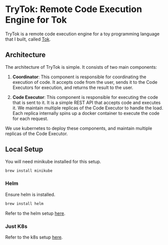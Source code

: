 # TryTok: Remote Code Execution Engine for Tok

TryTok is a remote code execution engine for a toy programming language that I built, called [Tok](https://github.com/JyotinderSingh/ctok/tree/master).

## Architecture

The architecture of TryTok is simple. It consists of two main components:

1. **Coordinator**: This component is responsible for coordinating the execution of code. It accepts code from the user, sends it to the Code Executors for execution, and returns the result to the user.

1. **Code Executor**: This component is responsible for executing the code that is sent to it. It is a simple REST API that accepts code and executes it. We maintain multiple replicas of the Code Executor to handle the load. Each replica internally spins up a docker container to execute the code for each request.

We use kubernetes to deploy these components, and maintain multiple replicas of the Code Executor.

## Local Setup

You will need minikube installed for this setup.

```bash
brew install minikube
```

### Helm

Ensure helm is installed.

```bash
brew install helm
```

Refer to the helm setup [here](./infra/helm/README.md).

### Just K8s

Refer to the k8s setup [here](./infra/k8s/README.md).

